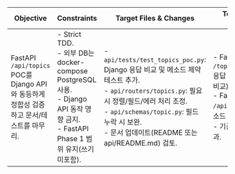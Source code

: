 Objective | Constraints | Target Files & Changes | Test/Validation cases | Steps (1..N) | Rollback | Review Hotspots | Status
--- | --- | --- | --- | --- | --- | --- | ---
FastAPI `/api/topics` POC를 Django API와 동등하게 정합성 검증하고 문서/테스트를 마무리. | - Strict TDD.<br>- 외부 DB는 docker-compose PostgreSQL 사용.<br>- Django API 동작 영향 금지.<br>- FastAPI Phase 1 범위 유지(쓰기 미포함). | - `api/tests/test_topics_poc.py`: Django 응답 비교 및 메소드 제약 테스트 추가.<br>- `api/routers/topics.py`: 필요 시 정렬/필드/에러 처리 조정.<br>- `api/schemas/topic.py`: 필드 누락 시 보완.<br>- 문서 업데이트(README 또는 api/README.md) 검토. | - FastAPI vs Django `/topics`/`/topics/{id}` 응답 동일성 검증 (dict 비교).<br>- FastAPI `/api/topics` 비허용 메소드 405 확인.<br>- 기존 테스트 전체 통과. | 1. Django/FASTAPI 응답 비교 및 메소드 제한을 검증하는 실패 테스트 추가.<br>2. FastAPI 구현 조정(필드/정렬/에러 메시지 등)으로 테스트 통과.<br>3. 필요 문서 갱신 후 전체 테스트 실행. | git checkout을 통해 해당 파일 원복. | - JSON 정렬/리스트 순서 차이.<br>- DateTime 직렬화 포맷 차이.<br>- Docker Postgres 세션 충돌. | [x] 1. 실패 테스트 추가.<br>[ ] 2. 구현 수정.<br>[ ] 3. 테스트/문서 완료.
